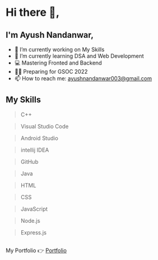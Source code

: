 # Hi there 👋,

## I'm Ayush Nandanwar, 


- 🔭 I’m currently working on My Skills
- 🌱 I’m currently learning DSA and Web Development
- 💻 Mastering Fronted and Backend
- 🧑‍💻 Preparing for GSOC 2022
- 📫 How to reach me: ayushnandanwar003@gmail.com

## My Skills
> C++


> Visual Studio Code


> Android Studio


> intellij IDEA


> GitHub


> Java


> HTML


> CSS


> JavaScript


> Node.js

>Express.js




##
My Portfolio 👉 [Portfolio](https://ayushnandanwar08.github.io/My-Portfolio-Website/)



